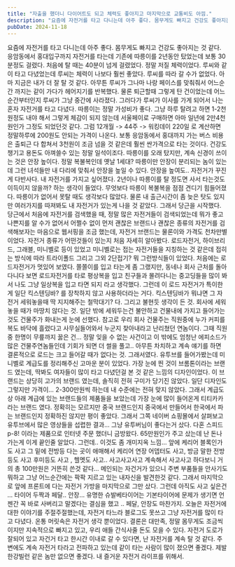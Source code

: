 ```yaml
---
title: "자출을 했더니 다이어트도 되고 체력도 좋아지고 마지막으로 교통비도 아낌."
description: "요즘에 자전거를 타고 다니는데 아주 좋다. 몸무게도 빠지고 건강도 좋아지는 것 같다. 응암동에서 홍대입구까지 자전거를 타는데 기존에 따릉이를 2년동안 탔었는데 보통 30분정도 걸렸다. 처음에 탈 때는 40분이 넘게 걸렸었다. 정말 저질 체력이었다. 루씨와 같이 타고 다녔었는데 루씨는 체..."
pubDate: 2024-11-18
---
```


요즘에 자전거를 타고 다니는데 아주 좋다. 몸무게도 빠지고 건강도 좋아지는 것 같다. 응암동에서 홍대입구까지 자전거를 타는데 기존에 따릉이를 2년동안 탔었는데 보통 30분정도 걸렸다. 처음에 탈 때는 40분이 넘게 걸렸었다. 정말 저질 체력이었다. 루씨와 같이 타고 다녔었는데 루씨는 체력이 나보다 훨씬 좋았다. 루씨를 따라 갈 수가 없었다. 아마 지금은 내가 더 잘 탈 것 같다. 아무튼 루씨가 그나마 나랑 페이스를 맞춰줘서 어느순간 까지는 같이 가다가 헤어지기를 반복했다. 물론 퇴근할때 그렇게 탄 건이었는데 어느 순간부터인지 루씨가 그냥 중간에 사라졌다. 그러다가 루씨가 이사를 가게 되어서 나는 혼자 자전거를 타고 다녔다.
따릉이는 정말 가성비가 좋다. 그냥 하루 탈려고 하면 1-2천원정도 내야 해서 그렇게 체감이 되지 않는데 서울페이로 구매하면 아마 일년에 2만4천원인가 그정도 되었던것 같다. 그럼 12개월 -> 44주 -> 워킹데이 220일 로 계산하면 정말하루에 200원도 안되는 가격이 나온다. 보통 응암동에서 홍대까지 가는 버스 비용은 출퇴근 다 합쳐서 3천원이 조금 넘을 것 같은데 훨씬 싼가격으로 타는 것이다. 건강도 챙기고 용돈도 아껴쓸수 있는 정말 일석이조다.
따릉이를 오래 탔지만, 계속 신경이 쓰이는 것은 안장 높이다. 정말 복불복인데 옛날 1세대? 따릉이만 안장이 분리되는 놈이 있는데 그런 녀석들만 내 다리에 맞춰서 안장을 높일 수 있다. 안장을 높여도.. 자전거가 꾸진게 다반사다.
내 자전거를 가지고 싶어졌다. 2년이나 따릉이를 탈 정도면 사서 타는것도 이득이지 않을까? 하는 생각이 들었다. 무엇보다 따릉이 복불복을 점점 견디기 힘들어졌다. 따릉이가 없어서 못탈 때도 생각보다 많았다. 물론 내 출근시간이 좀 늦은 탓도 있지만 여러가지를 따져봐도 내 자전거가 있는게 나을 것 같았다. 그래서 당근을 시작했다.
당근에서 처음에 자전거를 검색했을 때, 정말 많은 자전거들이 검색되었는데 뭐가 좋고 나쁜지를 알 수가 없어서 어쩔수 없이 먼저 괜찮은 브랜드나 괜찮은 종류의 자전거를 검색해보자는 마음으로 웹서핑을 조금 했는데, 자전거 브랜드는 물론이와 가격도 천차만별 이었다.
자전거 종류가 어떤것들이 있는지 처음 자세히 알아봤다.
로드자전거, 하이브리드, 그래블, 미니벨로 등이 있었고 미니벨로는 접는 자전거들을 지칭하는 것 같은데 접히는 방식에 따라 트라이폴드 그리고 그외 2단접기?
뭐 그런방식들이 있었다.
처음에는 로드자전거가 멋있어 보였다.
쫄쫄이를 입고 타는게 좀 그랬지만, 동네나 회사 근처를 돌아다니다 보면 로드자전거를 타로 평상복을 입고 친구들과 몰려다니는 중고딩들을 많이 봐서 나도 그냥 일상복을 입고 타면 되지 라고 생각했다.
그런데 이 로드 자전거가 특이한게 일단 킥스텐딩바?
를 장착하지 않고 사용하더라는 거다.
킥스텐딩바가 뭐냐면 그 자전거 세워놓을때 딱 지지해주는 철막대기?
다.
그리고 불현듯 생각이 든 것.
회사에 세워놓을 때가 마땅치 않다는 것.
일단 밖에 세워두는건 불안하고 건물내에 가지고 들어가는 것도 건물주가 화내는게 눈에 선했다.
참고로 우리 회사 건물주는 직원중에 누가 커피를 복도 바닥에 흘렸다고 사무실들어와서 누군지 찾아내라고 난리쳤던 연놈이다.
그때 직원중 한명이 무릎까지 꿇은 건… 정말 잊을 수 없는 사건이고 이 밖에도 엄청난 에피소드가 많은 건물주연놈들인데 기회가 되면 더 썰을 풀고..
아무튼 차치하고 계속 얘기를 하면 결론적으로 로드는 크고 들어갈 때가 없다는 것.
그래서였다.
유투브를 들어가봤는데 미니벨로 계급도를 정리해주신 고마운 분이 있었다.
가장 눈에 띈 것이 브롬톤이라는 브랜드 였는데, 딱봐도 여자들이 많이 타고 다녔던걸 본 것 같은 느낌의 디자인이었다.
이 브랜드는 상당히 고가의 브랜드 였는데, 솔직히 전혀 구미가 당기진 않았다.
일단 디자인도 그렇지만 가격이… 2-300만원씩 하는데 내 수준에는 전혀 맞지 않았다.
그래서 계급도상 아래 계급에 있는 브랜드들의 제품들을 보았는데 가장 눈에 많이 들어온게 티티카카라는 브랜드 였다.
정확히는 모르지만 중국 브랜드인지 중국에서 만들어서 한국에서 파는 브랜드인지 정확하진 않지만 평이 좋았다.
그래서 그쪽 네이버 쇼핑몰에서 살펴보고 유투브에서 많은 영상들을 섭렵한 결과… 그냥 유투버님이 좋다는거 샀다.
다혼 스피드 p-8!
이라는 제품으로 인터넷 주문 했더니 금방왔다.
65만원인가 주고 샀는데 난 돈나가는게 이게 끝인줄 알았다.
그런데..
이것도 좀 개미지옥 느낌… 앞에 케리어 블록인가도 사고 그 밑에 전방등 다는 곳이 애매해서 케리어 연장 어뎁터도 사고, 방금 말한 전방등도 사고 후미등도 사고 , 헬멧도 사고..
사고사고사고 계속해서 사고사고 하다보니 거의 총 100만원은 거뜬히 쓴것 같다… 메인되는 자건거가 있으니 주변 부품들을 안사기도 뭐하고 그냥 어느순간에는 팍팍 지르고 있는 내자신을 발견한것 같다.
그래서 마지막으로 앞에 프론트에 다는 자전거 가방을 마지막으로 그만 샀다.
그런데 아직도 사고 싶은건 … 타이어 두짝과 페달..
안장… 유명한 슈발베타이어는 기본타이어에 문제가 생기면 언젠간 꼭 바로 사버리고 말겠다는 결심을 했고 ..
페달, 안장도 마찬가지.
오늘은 자전거에 대한 이야기를 주절주절했는데, 자전거 타느라 블로그도 못쓰고 그냥 자전거를 많이 타고 다녔다. 온통 머릿속은 자전거 생각 뿐이었다. 결론은 대만족, 정말 몸무게도 조금씩이지만 지속적으로 빠지고 있고, 우리 애들 간식사줄 돈도 모을 수 있다. 자전거 도로가 잘되어 있고 자건거 타고 한시간 이내로 갈 수 있다면, 난 자전거를 계속 탈 것 같다. 주변에도 계속 자전거 타라고 전파하고 있는데 같이 타는 사람이 많이 졌으면 좋겠다. 제발 한강빌런 같은 놈만 없으면 좋겠다. 내 즐거운 자전거 라이프를 위해서.